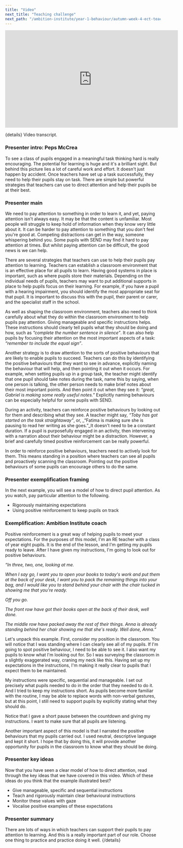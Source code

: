 ```yaml
---
title: "Video"
next_title: "Teaching challenge"
next_path: "/ambition-institute/year-1-behaviour/autumn-week-4-ect-teaching-challenge"
---
```


<iframe width="560" height="315" src="https://www.youtube.com/embed/C5qXXtnNXik" title="YouTube video player" frameborder="0" allow="accelerometer; autoplay; clipboard-write; encrypted-media; gyroscope; picture-in-picture; web-share" allowfullscreen></iframe>


{details}
Video transcript.



### Presenter intro: Peps McCrea
To see a class of pupils engaged in a meaningful task thinking hard is really encouraging.
The potential for learning is huge and it's a brilliant sight. But behind this picture
lies a lot of careful work and effort. It doesn't just happen by accident. Once teachers
have set up a task successfully, they need to help their pupils stay on task. There
are simple but powerful strategies that teachers can use to direct attention and
help their pupils be at their best.
### Presenter main
We need to pay attention to something in order to learn it, and yet, paying attention
isn't always easy. It may be that the content is unfamiliar. Most people will struggle
to keep hold of information when they know very little about it. It can be harder
to pay attention to something that you don't feel you're good at. Competing distractions
can get in the way, someone whispering behind you. Some pupils with SEND may find
it hard to pay attention at times. But whilst paying attention can be difficult,
the good news is we can help.

There are several strategies that teachers can use to help their pupils pay attention to learning. Teachers can establish a classroom environment that is an effective place for all pupils to learn. Having good systems in place is important, such as where pupils store their materials. Depending on the individual needs of pupils, teachers may want to put additional supports in place to help pupils focus on their learning. For example, if you have a pupil with a hearing impairment, you should identify the most appropriate seat for that pupil. It is important to discuss this with the pupil, their parent or carer, and the specialist staff in the school.

As well as shaping the classroom environment, teachers also need to think carefully about what they do within the classroom environment to help pupils pay attention. Giving manageable and specific instructions helps. These instructions should clearly tell pupils what they should be doing and how, such as _“complete the number sentence in silence”_. It can also help pupils by focusing their attention on the most important aspects of a task: _“remember to include the equal sign”_.

Another strategy is to draw attention to the sorts of positive behaviours that are likely to enable pupils to succeed. Teachers can do this by identifying the positive behaviours that they want to see in advance, explicitly naming the behaviour that will help, and then pointing it out when it occurs. For example, when setting pupils up in a group task, the teacher might identify that one pupil should take notes during the task, name this by saying, when one person is talking, the other person needs to make brief notes about their most important points. And then point it out when they see it: _“great, Gabriel is making some really useful notes.”_ Explicitly naming behaviours can be especially helpful for some pupils with SEND.

During an activity, teachers can reinforce positive behaviours by looking out for them and describing what they see. A teacher might say, _“Toby has got started on the task straightaway”_, or, _“Fatima is making sure she is pausing to read her writing as she goes.”_It doesn't need to be a constant duration. If a pupil is purposefully engaged in an activity, then intervening with a narration about their behaviour might be a distraction. However, a brief and carefully timed positive reinforcement can be really powerful.

In order to reinforce positive behaviours, teachers need to actively look for them. This means standing in a position where teachers can see all pupils and proactively scanning the classroom. Pointing out the positive behaviours of some pupils can encourage others to do the same.

### Presenter exemplification framing
In the next example, you will see a model of how to direct pupil attention. As you
watch, pay particular attention to the following.
- Rigorously maintaining expectations
- Using positive reinforcement to keep pupils on track
### Exemplification: Ambition Institute coach
Positive reinforcement is a great way of helping pupils to meet your
expectations. For the purposes of this model, I'm an RE teacher with a class of
year eight pupils. It is the end of the lesson, and I'm getting my pupils ready
to leave. After I have given my instructions, I'm going to look out for positive
behaviours.

_“In three, two, one, looking at me._

_When I say go, I want you to open your books to today's work and put them at the back of your desk, I want you to pack the remaining things into your bag, and I would like you to stand behind your chair with the chair tucked in showing me that you're ready._

_Off you go._

_The front row have got their books open at the back of their desk, well done._

_The middle row have packed away the rest of their things. Anna is already standing behind her chair showing me that she's ready. Well done, Anna.”_

Let's unpack this example. First, consider my position in the classroom. You will notice that I was standing where I can clearly see all of my pupils. If I'm going to spot positive behaviour, I need to be able to see it. I also want my pupils to know what I'm looking out for. So I was surveying the classroom in a slightly exaggerated way, craning my neck like this. Having set up my expectations in the instructions, I'm making it really clear to pupils that I expect them to be maintained.

My instructions were specific, sequential and manageable. I set out precisely what pupils needed to do in the order that they needed to do it. And I tried to keep my instructions short. As pupils become more familiar with the routine, I may be able to replace words with non-verbal gestures, but at this point, I still need to support pupils by explicitly stating what they should do.

Notice that I gave a short pause between the countdown and giving my instructions. I want to make sure that all pupils are listening.

Another important aspect of this model is that I narrated the positive behaviours that my pupils carried out. I used neutral, descriptive language and kept it short. I hope that by doing this, it will provide another opportunity for pupils in the classroom to know what they should be doing.

### Presenter key ideas
Now that you have seen a clear model of how to direct attention, read through the
key ideas that we have covered in this video. Which of these ideas do you think that
the example illustrated best?
- Give manageable, specific and sequential instructions
- Teach and rigorously maintain clear behavioural instructions
- Monitor these values with gaze
- Vocalise positive examples of these expectations
### Presenter summary
There are lots of ways in which teachers can support their pupils to pay
attention to learning. And this is a really important part of our role. Choose
one thing to practice and practice doing it well.  {/details}

